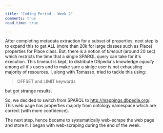 ```yaml
---

title: "Coding Period - Week 2"
comments: true
read_time: true

---
```

After completing metadata extraction for a subset of properties, next step is to expand this to get ALL (more than 20k for large classes such as Place) properties for Place class. But, there is a notion of *timeout* (around 20 sec) which restricts the time that a single SPARQL query can take for it's execution. This timeout is kept, to distribute DBpedia's knowledge *equally* among all it's users and to make sure a sinlge user is not exhausting majority of resources. I, along with Tomasso, tried to tackle this using: 
> OFFSET and LIMIT keywords

but got strange results. 

So, we decided to switch from SPARQL to http://mappings.dbpedia.org/. This web page has properties majorly from ontology namespace which are correct (with more confidence). 

The next step, hence became to systematically web-scrape the web page and store it.  I began with web-scraping during the end of the week.




